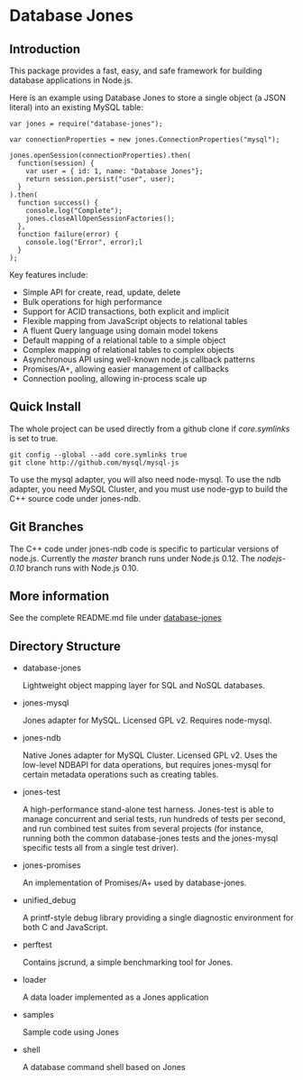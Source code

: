 Database Jones
==============

Introduction
------------
This package provides a fast, easy, and safe framework for building 
database applications in Node.js. 

Here is an example using Database Jones to store a single object (a JSON literal)
into an existing MySQL table:
```
var jones = require("database-jones");

var connectionProperties = new jones.ConnectionProperties("mysql");

jones.openSession(connectionProperties).then(
  function(session) {
    var user = { id: 1, name: "Database Jones"};
    return session.persist("user", user);
  }
).then(
  function success() { 
    console.log("Complete");
    jones.closeAllOpenSessionFactories();
  },
  function failure(error) { 
    console.log("Error", error);l
  }
);
```

Key features include:

+ Simple API for create, read, update, delete
+ Bulk operations for high performance
+ Support for ACID transactions, both explicit and implicit
+ Flexible mapping from JavaScript objects to relational tables
+ A fluent Query language using domain model tokens
+ Default mapping of a relational table to a simple object 
+ Complex mapping of relational tables to complex objects
+ Asynchronous API using well-known node.js callback patterns
+ Promises/A+, allowing easier management of callbacks
+ Connection pooling, allowing in-process scale up

Quick Install
-------------
The whole project can be used directly from a github clone if *core.symlinks* 
is set to true.
```
git config --global --add core.symlinks true
git clone http://github.com/mysql/mysql-js
```
To use the mysql adapter, you will also need node-mysql.
To use the ndb adapter, you need MySQL Cluster, and you must use node-gyp to build
the C++ source code under jones-ndb.  


Git Branches
------------
The C++ code under jones-ndb code is specific to particular versions of node.js.
Currently the *master* branch runs under Node.js 0.12. 
The *nodejs-0.10* branch runs with Node.js 0.10.

More information
----------------
See the complete README.md file under [database-jones](database-jones/README.md)


Directory Structure
-------------------


* database-jones

  Lightweight object mapping layer for SQL and NoSQL databases.  
  
* jones-mysql

  Jones adapter for MySQL.  Licensed GPL v2.  Requires node-mysql.
  
* jones-ndb

  Native Jones adapter for MySQL Cluster.  Licensed GPL v2. 
  Uses the low-level NDBAPI for data operations, but requires jones-mysql
  for certain metadata operations such as creating tables.

* jones-test

  A high-performance stand-alone test harness.  Jones-test is able to manage
  concurrent and serial tests, run hundreds of tests per second, and run 
  combined test suites from several projects (for instance, running both 
  the common database-jones tests and the jones-mysql specific tests all
  from a single test driver).   
  
* jones-promises

  An implementation of Promises/A+ used by database-jones. 
  
* unified\_debug 

  A printf-style debug library providing a single diagnostic 
  environment for both C and JavaScript. 

* perftest

  Contains jscrund, a simple benchmarking tool for Jones.
  
* loader

  A data loader implemented as a Jones application

* samples 

  Sample code using Jones

* shell

  A database command shell based on Jones


